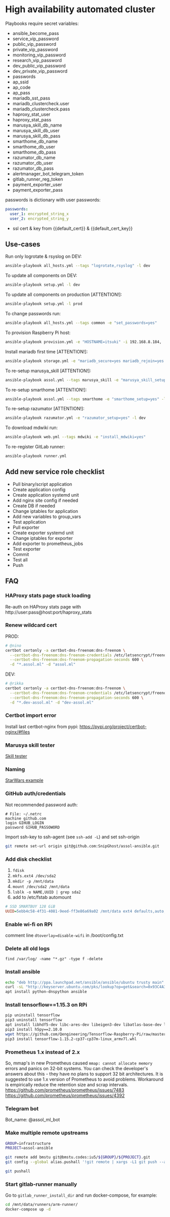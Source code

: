 # High availability automated cluster 

Playbooks require secret variables:
- ansible_become_pass
- service_vip_password
- public_vip_password
- private_vip_password
- monitoring_vip_password
- research_vip_password
- dev_public_vip_password
- dev_private_vip_password
- passwords
- ap_ssid
- ap_code
- ap_pass
- mariadb_sst_pass
- mariadb_clustercheck.user
- mariadb_clustercheck.pass
- haproxy_stat_user
- haproxy_stat_pass
- marusya_skill_db_name
- marusya_skill_db_user
- marusya_skill_db_pass
- smarthome_db_name
- smarthome_db_user
- smarthome_db_pass
- razumator_db_name
- razumator_db_user
- razumator_db_pass
- alertmanager_bot_telegram_token
- gitlab_runner_reg_token
- payment_exporter_user
- payment_exporter_pass

passwords is dictionary with user passwords:
```yml
passwords:
  user_1: encrypted_string_x
  user_2: encrypted_string_y
```

+ ssl cert & key from {{default_cert}} & {{default_cert_key}}

## Use-cases

Run only logrotate & rsyslog on DEV:
```bash
ansible-playbook all_hosts.yml --tags "logrotate,rsyslog" -l dev
```

To update all components on DEV:
```bash
ansible-playbook setup.yml -l dev
```

To update all components on production [ATTENTION!]:
```bash
ansible-playbook setup.yml -l prod
```

To change passwords run:
```bash
ansible-playbook all_hosts.yml --tags common -e "set_passwords=yes"
```

To provision Raspberry Pi host:
```bash
ansible-playbook provision.yml -e "HOSTNAME=itsuki" -i 192.168.8.184,
```

Install mariadb first time [ATTENTION!]:
```bash
ansible-playbook storage.yml -e "mariadb_secure=yes mariadb_rejoin=yes mariadb_init=yes" -l dev
```

To re-setup marusya_skill [ATTENTION!]:
```bash
ansible-playbook assol.yml --tags marusya_skill -e "marusya_skill_setup=yes" -l dev
```

To re-setup smarthome [ATTENTION!]:
```bash
ansible-playbook assol.yml --tags smarthome -e "smarthome_setup=yes" -l dev
```

To re-setup razumator [ATTENTION!]:
```bash
ansible-playbook razumator.yml -e "razumator_setup=yes" -l dev
```

To download mdwiki run:
```bash
ansible-playbook web.yml --tags mdwiki -e "install_mdwiki=yes"
```

To re-register GitLab runner:
```bash
ansible-playbook runner.yml
```

## Add new service role checklist

- Pull binary/script application
- Create application config
- Create application systemd unit
- Add nginx site config if needed
- Create DB if needed
- Change iptables for application
- Add new variables to group_vars
- Test application
- Pull exporter
- Create exporter systemd unit
- Change iptables for exporter
- Add exporter to prometheus_jobs
- Test exporter
- Commit
- Test all
- Push

## FAQ

### HAProxy stats page stuck loading
Re-auth on HAProxy stats page with http://user:pass@host:port/haproxy_stats

### Renew wildcard cert
PROD:
```bash
# @nino
certbot certonly -a certbot-dns-freenom:dns-freenom \
  --certbot-dns-freenom:dns-freenom-credentials /etc/letsencrypt/freenomdns.cfg \
  --certbot-dns-freenom:dns-freenom-propagation-seconds 600 \
  -d "*.assol.ml" -d "assol.ml"
```
DEV:
```bash
# @rikka
certbot certonly -a certbot-dns-freenom:dns-freenom \
  --certbot-dns-freenom:dns-freenom-credentials /etc/letsencrypt/freenomdns.cfg \
  --certbot-dns-freenom:dns-freenom-propagation-seconds 600 \
  -d "*.dev-assol.ml" -d "dev-assol.ml"
```

### Certbot import error
Install last certbot-nginx from pypi: https://pypi.org/project/certbot-nginx/#files

### Marusya skill tester
[Skill tester](https://skill-tester.marusia.mail.ru)

### Naming
[StarWars example](https://namingschemes.com/Star_Wars)

### GitHub auth/credentials
Not recommended password auth:
```
# File: ~/.netrc
machine github.com
login GIHUB_LOGIN
password GIHUB_PASSOWORD
```

Import ssh-key to ssh-agent (see `ssh-add -L`) and set ssh-origin
```bash
git remote set-url origin git@github.com:SnipGhost/assol-ansible.git 
```

### Add disk checklist
1) `fdisk`
2) `mkfs.ext4 /dev/sda2`
3) `mkdir -p /mnt/data`
4) `mount /dev/sda2 /mnt/data`
5) `lsblk -o NAME,UUID | grep sda2`
6) add to /etc/fstab automount
```ini
# SSD SMARTBUY 128 GiB
UUID=5ebb4c58-4f31-4081-9eed-ff3e86a69a02 /mnt/data ext4 defaults,auto,noatime,discard,rw,nofail 0 2
```

### Enable wi-fi on RPi
comment line `dtoverlay=disable-wifi` in /boot/config.txt

### Delete all old logs
```
find /var/log/ -name "*.gz" -type f -delete
```

### Install ansible
```bash
echo "deb http://ppa.launchpad.net/ansible/ansible/ubuntu trusty main" >> /etc/apt/sources.list
curl -sL "http://keyserver.ubuntu.com/pks/lookup?op=get&search=0x93C4A3FD7BB9C367" | apt-key add
apt install python-dnspython ansible
```

### Install tensorflow==1.15.3 on RPi
```bash
pip uninstall tensorflow
pip3 uninstall tensorflow
apt install libhdf5-dev libc-ares-dev libeigen3-dev libatlas-base-dev libatlas3-base
pip3 install h5py==2.10.0
wget https://github.com/Qengineering/Tensorflow-Raspberry-Pi/raw/master/tensorflow-1.15.2-cp37-cp37m-linux_armv7l.whl
pip3 install tensorflow-1.15.2-cp37-cp37m-linux_armv7l.whl
```

### Prometheus 1.x instead of 2.x
So, mmap's in new Prometheus caused `mmap: cannot allocate memory` errors and panics on 32-bit systems.
You can check the developer's answers about this - they have no plans to support 32 bit architectures.
It is suggested to use 1.x version of Prometheus to avoid problems.
Workaround is empirically reduce the retention size and scrap intervals.
https://github.com/prometheus/prometheus/issues/7483
https://github.com/prometheus/prometheus/issues/4392

### Telegram bot
Bot_name: @assol_ml_bot

### Make multiple remote upstreams
```bash
GROUP=infrastructure
PROJECT=assol-ansible

git remote add bmstu git@bmstu.codes:iu5/${GROUP}/${PROJECT}.git
git config --global alias.pushall '!git remote | xargs -L1 git push --all'

git pushall
```

### Start gitlab-runner manually
Go to `gitlab_runner_install_dir` and run docker-compose, for example:
```bash
cd /mnt/data/runners/arm-runner/
docker-compose up -d
```
